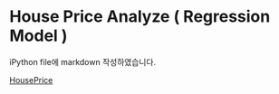 # House Price Analyze ( Regression Model )
iPython file에 markdown 작성하였습니다.

[HousePrice](regression_house_price/data_analyze_house.ipynb)
